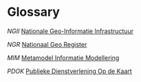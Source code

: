 # Glossary

<dfn>NGII</dfn> [Nationale Geo-Informatie Infrastructuur](https://zichtopnl.nl/datafundament/visie+zicht+op+nederland/ngii/default.aspx)

<dfn>NGR</dfn> [Nationaal Geo Register](https://nationaalgeoregister.nl/geonetwork/srv/dut/catalog.search#/home)

<dfn>MIM</dfn> [Metamodel Informatie Modellering](https://docs.geostandaarden.nl/mim/mim/)

<dfn>PDOK</dfn> [Publieke Dienstverlening Op de Kaart](https://www.pdok.nl/)